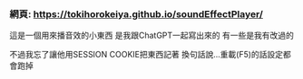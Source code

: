 ### 網頁: https://tokihorokeiya.github.io/soundEffectPlayer/

這是一個用來播音效的小東西
是我跟ChatGPT一起寫出來的
有一些是我有改過的

不過我忘了讓他用SESSION COOKIE把東西記著
換句話說...重載(F5)的話設定都會跑掉

<!--
**tokihorokeiya/tokihorokeiya** is a ✨ _special_ ✨ repository because its `README.md` (this file) appears on your GitHub profile.

Here are some ideas to get you started:

- 🔭 I’m currently working on ...
- 🌱 I’m currently learning ...
- 👯 I’m looking to collaborate on ...
- 🤔 I’m looking for help with ...
- 💬 Ask me about ...
- 📫 How to reach me: ...
- 😄 Pronouns: ...
- ⚡ Fun fact: ...
-->
